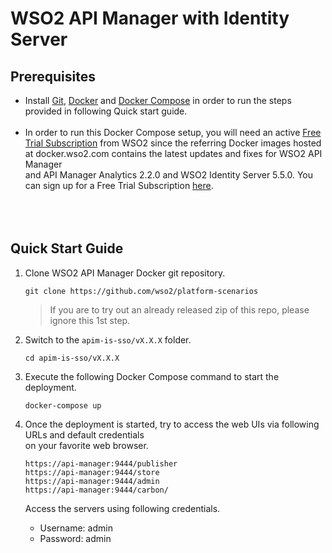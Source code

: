 # WSO2 API Manager with Identity Server


## Prerequisites

 * Install [Git](https://git-scm.com/book/en/v2/Getting-Started-Installing-Git), [Docker](https://www.docker.com/get-docker) and [Docker Compose](https://docs.docker.com/compose/install/#install-compose)
   in order to run the steps provided in following Quick start guide. <br><br>
 * In order to run this Docker Compose setup, you will need an active [Free Trial Subscription](https://wso2.com/free-trial-subscription)
   from WSO2 since the referring Docker images hosted at docker.wso2.com contains the latest updates and fixes for WSO2 API Manager <br>and
   API Manager Analytics 2.2.0 and WSO2 Identity Server 5.5.0. You can sign up for a Free Trial Subscription [here](https://wso2.com/free-trial-subscription). <br><br>
  <br><br>
## Quick Start Guide

1. Clone WSO2 API Manager Docker git repository.
    ```
    git clone https://github.com/wso2/platform-scenarios
    ```
    > If you are to try out an already released zip of this repo, please ignore this 1st step.

2. Switch to the `apim-is-sso/vX.X.X` folder.
    ```
    cd apim-is-sso/vX.X.X
    ```

3. Execute the following Docker Compose command to start the deployment.
    ```
    docker-compose up
    ```

4. Once the deployment is started, try to access the web UIs via following URLs and default credentials <br>
   on your favorite web browser.

   ```
   https://api-manager:9444/publisher
   https://api-manager:9444/store
   https://api-manager:9444/admin
   https://api-manager:9444/carbon/
   ```
   Access the servers using following credentials.

   * Username: admin <br>
   * Password: admin
